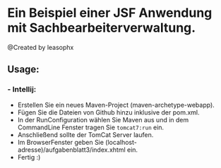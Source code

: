 # Ein Beispiel einer JSF Anwendung mit Sachbearbeiterverwaltung.
@Created by leasophx


## Usage:
### - Intellij:
* Erstellen Sie ein neues Maven-Project (maven-archetype-webapp). 
* Fügen Sie die Dateien von Github hinzu inklusive der pom.xml. 
* In der RunConfiguration wählen Sie Maven aus und in dem CommandLine Fenster tragen Sie `tomcat7:run` ein. 
* Anschließend sollte der TomCat Server laufen. 
* Im BrowserFenster geben Sie (localhost-adresse)/aufgabenblatt3/index.xhtml ein. 
* Fertig :) 

